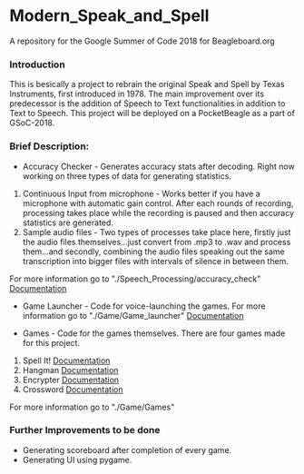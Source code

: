 # Modern_Speak_and_Spell

A repository for the Google Summer of Code 2018 for Beagleboard.org

### Introduction

This is besically a project to rebrain the original Speak and Spell by Texas Instruments, first introduced in 1978. The main improvement over its predecessor is the addition of Speech to Text functionalities in addition to Text to Speech. This project will be deployed on a PocketBeagle as a part of GSoC-2018.

### Brief Description:

* Accuracy Checker - Generates accuracy stats after decoding. Right now working on three types of data for generating statistics.

1. Continuous Input from microphone - Works better if you have a microphone with automatic gain control. After each rounds of recording, processing takes place while the recording is paused and then accuracy statistics are generated.
2. Sample audio files - Two types of processes take place here, firstly just the audio files themselves...just convert from .mp3 to .wav and process them...and secondly, combining the audio files speaking out the same transcription into bigger files with intervals of silence in between them.

For more information go to "./Speech_Processing/accuracy_check"
[Documentation](./Speech_Processing/accuracy_check/description.md)

* Game Launcher - Code for voice-launching the games. For more information go to "./Game/Game_launcher"
[Documentation](./Game/Game_launcher/launcher.md)

* Games - Code for the games themselves. There are four games made for this project.

1. Spell It!	[Documentation](./Game/Games/Spell_It!/instructions.md)
2. Hangman	[Documentation](./Game/Games/Hangman/instructions.md)
3. Encrypter	[Documentation](./Game/Games/Encrypter/instructions.md)
4. Crossword	[Documentation](./Game/Games/Crossword/instructions.md)

For more information go to "./Game/Games"

### Further Improvements to be done

* Generating scoreboard after completion of every game.
* Generating UI using pygame.
